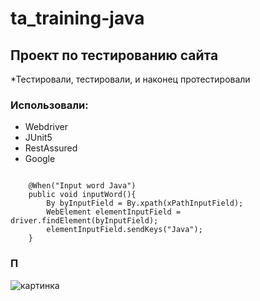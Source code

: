 # ta_training-java
## Проект по тестированию сайта
*Тестировали, тестировали, и наконец протестировали
### Использовали:
* Webdriver
* JUnit5
* RestAssured
* Google

<pre><code> 
    @When("Input word Java")
    public void inputWord(){
        By byInputField = By.xpath(xPathInputField);
        WebElement elementInputField = driver.findElement(byInputField);
        elementInputField.sendKeys("Java");
    }
</code></pre>


### П

![картинка]()
